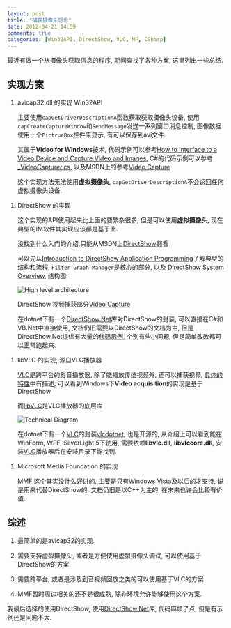 ```yaml
---
layout: post
title: "捕获摄像头信息"
date: 2012-04-21 14:59
comments: true
categories: [Win32API, DirectShow, VLC, MF, CSharp]
---
```


最近有做一个从摄像头获取信息的程序, 期间查找了各种方案, 这里列出一些总结.


实现方案
--------

1.  avicap32.dll 的实现 Win32API
    
    主要使用`capGetDriverDescriptionA`函数获取获取摄像头设备, 使用`capCreateCaptureWindow`和`SendMessage`发送一系列窗口消息控制, 图像数据使用一个`PictrueBox`控件来显示, 有可以保存到avi文件.

    其属于**Video for Windows**技术, 代码示例可以参考[How to Interface to a Video Device and Capture Video and Images][avicap32_1], C#的代码示例可以参考[_VideoCapturer.cs][avicap32_2], 以及MSDN上的参考[Video Capture ][avicap32_3]

    这个实现方法无法使用**虚拟摄像头**, `capGetDriverDescriptionA`不会返回任何虚拟摄像头设备.

[avicap32_1]: http://kadaitcha.cx/vb/capture_webcam_video.html
[avicap32_2]: http://www.koders.com/csharp/fidFEFD079826A1CB5ACB35A56EC33C4651456FA0A7.aspx
[avicap32_3]: http://msdn.microsoft.com/en-us/library/windows/desktop/dd757692.aspx

<!-- more -->

1.  DirectShow 的实现

    这个实现的API使用起来比上面的要繁杂很多, 但是可以使用**虚拟摄像头**, 现在典型的IM软件其实现应该都是基于此.

    没找到什么入门的介绍,只能从MSDN上[DirectShow][dShow_1]翻看

    可以先从[Introduction to DirectShow Application Programming][dShow_2]了解典型的结构和流程, `Filter Graph Manager`是核心的部分, 以及 [DirectShow System Overview][dShow_3], 结构图:

    ![High level architecture][dShow_img]

    DirectShow 视频捕获部分[Video Capture][dShow_4]

    在dotnet下有一个[DirectShow.Net][dShowNet_1]库对DirectShow的封装, 可以直接在C#和VB.Net中直接使用, 文档仍旧需要以DirectShow的文档为主, 但是DirectShow.Net提供有大量的[代码示例][dShowNet_2], 个别有些小问题, 但是简单改改都可以正常跑起来.

[dShow_1]: http://msdn.microsoft.com/en-us/library/dd375454.aspx
[dShow_2]: http://msdn.microsoft.com/en-us/library/dd390352.aspx
[dShow_3]: http://msdn.microsoft.com/en-us/library/dd375470.aspx
[dShow_img]: http://i.msdn.microsoft.com/dynimg/IC420381.png
[dShow_4]: http://msdn.microsoft.com/en-us/library/dd407331.aspx

[dShowNet_1]: http://directshownet.sourceforge.net/index.html
[dShowNet_2]: http://sourceforge.net/projects/directshownet/files/DirectShowSamples/

1.  libVLC 的实现, 源自VLC播放器

    [VLC][]是跨平台的影音播放器, 除了能播放传统视频外, 还可以捕获视频, [具体的特性][vlc_1]中有描述, 可以看到Windows下**Video acquisition**的实现是基于DirectShow

    而[libVLC][vlc_2]是VLC播放器的底层库

    ![Technical Diagram][vlc_img]

    在dotnet下有一个[VLC][]的封装[vlcdotnet][vlc_3], 也是开源的, 从介绍上可以看到能在WinForm, WPF, SilverLight 5下使用, 需要依赖**libvlc.dll**, **libvlccore.dll**, 安装[VLC][]播放器后在安装目录下能找到.

[vlc]: http://www.videolan.org/vlc/
[vlc_1]: http://www.videolan.org/vlc/features.html
[vlc_2]: http://www.videolan.org/vlc/libvlc.html
[vlc_img]: http://images1.videolan.org/images/libvlc_stack.png
[vlc_3]: http://vlcdotnet.codeplex.com/

1.  Microsoft Media Foundation 的实现

    [MMF][] 这个其实没什么好讲的, 主要是只有Windows Vista及以后的才支持, 说是用来代替DirectShow的, 文档仍旧是以C++为主的, 在未来也许会比较有价值.

[mmf]: http://msdn.microsoft.com/en-us/library/windows/desktop/ms694197.aspx


综述
----

1.  最简单的是avicap32的实现.

1.  需要支持虚拟摄像头, 或者是方便使用虚拟摄像头调试, 可以使用基于DirectShow的方案.

1.  需要跨平台, 或者是涉及到音视频回放之类的可以使用基于VLC的方案.

1.  MMF暂时周边相关的还不是很成熟, 除非环境允许能够使用这个方案.

我最后选择的使用DirectShow, 使用[DirectShow.Net][dShowNet_1]库, 代码麻烦了点, 但是有示例还是问题不大.

